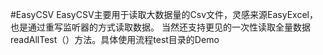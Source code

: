 #EasyCSV
EasyCSV主要用于读取大数据量的Csv文件，灵感来源EasyExcel，也是通过重写监听器的方式读取数据。
当然还支持更见的一次性读取全量数据readAllTest（）方法。具体使用流程test目录的Demo